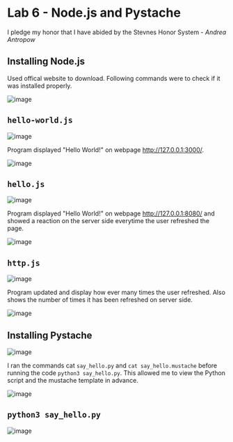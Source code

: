 # Lab 6 - Node.js and Pystache
I pledge my honor that I have abided by the Stevnes Honor System - _Andrea Antropow_
## Installing Node.js
Used offical website to download. Following commands were to check if it was installed properly. 

![image](https://github.com/user-attachments/assets/31892d4c-d630-4754-8417-5abcd4a62cb0)

## ```hello-world.js```

![image](https://github.com/user-attachments/assets/2ced1982-081f-47f5-b2f7-927991404482)

Program displayed "Hello World!" on webpage http://127.0.0.1:3000/. 

![image](https://github.com/user-attachments/assets/9a43ac81-b383-4c19-bdc7-c19a3b67a0e1)

## ```hello.js```

![image](https://github.com/user-attachments/assets/c63009d8-6319-4735-9559-ff50ed52a942)

Program displayed "Hello World!" on webpage http://127.0.0.1:8080/ and showed a reaction on the server side everytime the user refreshed the page. 

![image](https://github.com/user-attachments/assets/1137dcb6-d546-4382-91f1-a8f3f9cf14cc)


## ```http.js```

![image](https://github.com/user-attachments/assets/56facdf7-b003-44bb-84b5-3142eb55594e)

Program updated and display how ever many times the user refreshed. Also shows the number of times it has been refreshed on server side. 

![image](https://github.com/user-attachments/assets/efb2b8de-d371-43a7-9945-ffdaa915beb7)

## Installing Pystache 

![image](https://github.com/user-attachments/assets/16ca2f51-f45a-45d5-a214-80364a1511ae)

I ran the commands cat ```say_hello.py``` and ```cat say_hello.mustache``` before running the code ```python3 say_hello.py```. This allowed me to view the Python script and the mustache template in advance.

![image](https://github.com/user-attachments/assets/f7eb6193-1936-4e34-8d4d-810466d900c9)

## ```python3 say_hello.py```
![image](https://github.com/user-attachments/assets/c4885433-32cc-4e23-b550-ae2e0063b842)



